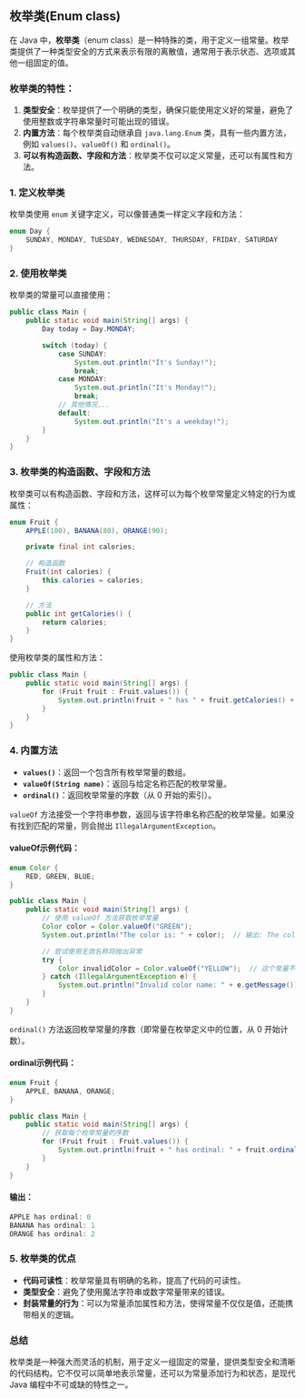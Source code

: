 ## 枚举类(Enum class)

在 Java 中，**枚举类**（enum class）是一种特殊的类，用于定义一组常量。枚举类提供了一种类型安全的方式来表示有限的离散值，通常用于表示状态、选项或其他一组固定的值。

### 枚举类的特性：

1. **类型安全**：枚举提供了一个明确的类型，确保只能使用定义好的常量，避免了使用整数或字符串常量时可能出现的错误。
2. **内置方法**：每个枚举类自动继承自 `java.lang.Enum` 类，具有一些内置方法，例如 `values()`、`valueOf()` 和 `ordinal()`。
3. **可以有构造函数、字段和方法**：枚举类不仅可以定义常量，还可以有属性和方法。

### 1. **定义枚举类**

枚举类使用 `enum` 关键字定义，可以像普通类一样定义字段和方法：

```java
enum Day {
    SUNDAY, MONDAY, TUESDAY, WEDNESDAY, THURSDAY, FRIDAY, SATURDAY
}
```

### 2. **使用枚举类**

枚举类的常量可以直接使用：

```java
public class Main {
    public static void main(String[] args) {
        Day today = Day.MONDAY;

        switch (today) {
            case SUNDAY:
                System.out.println("It's Sunday!");
                break;
            case MONDAY:
                System.out.println("It's Monday!");
                break;
            // 其他情况...
            default:
                System.out.println("It's a weekday!");
        }
    }
}
```

### 3. **枚举类的构造函数、字段和方法**

枚举类可以有构造函数、字段和方法，这样可以为每个枚举常量定义特定的行为或属性：

```java
enum Fruit {
    APPLE(100), BANANA(80), ORANGE(90);

    private final int calories;

    // 构造函数
    Fruit(int calories) {
        this.calories = calories;
    }

    // 方法
    public int getCalories() {
        return calories;
    }
}
```

使用枚举类的属性和方法：

```java
public class Main {
    public static void main(String[] args) {
        for (Fruit fruit : Fruit.values()) {
            System.out.println(fruit + " has " + fruit.getCalories() + " calories.");
        }
    }
}
```

### 4. **内置方法**

- **`values()`**：返回一个包含所有枚举常量的数组。
- **`valueOf(String name)`**：返回与给定名称匹配的枚举常量。
- **`ordinal()`**：返回枚举常量的序数（从 0 开始的索引）。

`valueOf` 方法接受一个字符串参数，返回与该字符串名称匹配的枚举常量。如果没有找到匹配的常量，则会抛出 `IllegalArgumentException`。

#### valueOf示例代码：

```java
enum Color {
    RED, GREEN, BLUE;
}

public class Main {
    public static void main(String[] args) {
        // 使用 valueOf 方法获取枚举常量
        Color color = Color.valueOf("GREEN");
        System.out.println("The color is: " + color);  // 输出: The color is: GREEN

        // 尝试使用无效名称将抛出异常
        try {
            Color invalidColor = Color.valueOf("YELLOW");  // 这个常量不存在
        } catch (IllegalArgumentException e) {
            System.out.println("Invalid color name: " + e.getMessage());  // 输出: Invalid color name: YELLOW
        }
    }
}
```

`ordinal()` 方法返回枚举常量的序数（即常量在枚举定义中的位置，从 0 开始计数）。

#### ordinal示例代码：

```java
enum Fruit {
    APPLE, BANANA, ORANGE;
}

public class Main {
    public static void main(String[] args) {
        // 获取每个枚举常量的序数
        for (Fruit fruit : Fruit.values()) {
            System.out.println(fruit + " has ordinal: " + fruit.ordinal());
        }
    }
}
```

#### 输出：

```java
APPLE has ordinal: 0
BANANA has ordinal: 1
ORANGE has ordinal: 2
```

### 5. **枚举类的优点**

- **代码可读性**：枚举常量具有明确的名称，提高了代码的可读性。
- **类型安全**：避免了使用魔法字符串或数字常量带来的错误。
- **封装常量的行为**：可以为常量添加属性和方法，使得常量不仅仅是值，还能携带相关的逻辑。

### 总结

枚举类是一种强大而灵活的机制，用于定义一组固定的常量，提供类型安全和清晰的代码结构。它不仅可以简单地表示常量，还可以为常量添加行为和状态，是现代 Java 编程中不可或缺的特性之一。